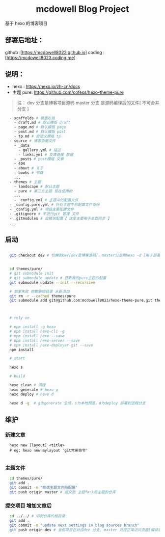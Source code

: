 # 
<h1 align="center">mcdowell Blog Project</h1>
基于 hexo 的博客项目

## 部署后地址：
github :[https://mcdowell8023.github.io]
coding :[https://mcdowell8023.coding.me]

## 说明：
  - hexo : https://hexo.io/zh-cn/docs
  - 主题 pure: https://github.com/cofess/hexo-theme-pure

> 注： dev 分支是博客项目源码 master 分支 是源码编译后的文件[ 不可合并分支 ]

```bash
  - scaffolds # 模版布局
    - draft.md # 默认模版 draft
    - page.md # 默认模版 page
    - post.md # 默认模版 post
    - tp.md # 自定义模版 tp
  - source # 博客页面文件
    - _data
      - gallery.yml # 描述
      - links.yml # 友情连接 数据
    - _posts # post模版 文章
    - 404
    - about # 关于
    - books # 书籍
    ...
  - themes # 主题
    - landscape # 默认主题
    - pure # 第三方主题 现在使用的
    ... 
    - _config.yml # 主题中的配置文件
  - _config.pure.yml # 针对主题中的配置文件备份
  - _config.yml # 项目主要配置文件
  - .gitignore # 不进行git 管理 文件
  - .gitmodules # 自模块配置【 这里主要用于主题同步 】
  ...
```

## 启动

```bash

  git checkout dev # 切换到dev[dev是博客源码]，master分支用hexo -d [用于部署编译后文件]

  
  cd themes/pure/
  # git submodule init
  # git submodule update # 获取我的pure主题的配置
  git submodule update --init --recursive

  # 如果失败 抱歉删掉目录 从新添加
  git rm -r --cached themes/pure
  git submodule add git@github.com:mcdowell8023/hexo-theme-pure.git themes/pure



  # rely on

  # npm install -g hexo
  # npm install hexo-cli -g
  # npm install hexo --save
  # npm install hexo-server --save
  # npm install hexo-deployer-git --save
  npm install

  # start

  hexo s

  # build

  hexo clean # 清理
  hexo generate # hexo g
  hexo deploy # hexo d

  hexo d -g  # g为generate 生成，s为本地预览，d为deploy 部署到远程分支
```

## 维护

### 新建文章
```
  hexo new [layout] <title>
  # eg: hexo new mylayout 'git常用命令'
  
```


### 主题文件

```bash
  cd themes/pure/
  git add .
  git commit -m "修改主题文件陪配置"
  git push origin master # 提交到 主题fork后主题的仓库
```

### 提交项目 增加文章后

```bash
  cd ../../ # 切到仓库的根目录
  git add .
  git commit -m "update next settings in blog sources branch"
  git push origin dev # 当前项目在对应dev 分支, master 对应正常访问页面[编译后部署]
```
